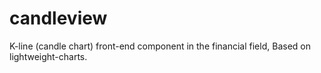 # candleview

K-line (candle chart) front-end component in the financial field, Based on lightweight-charts.

